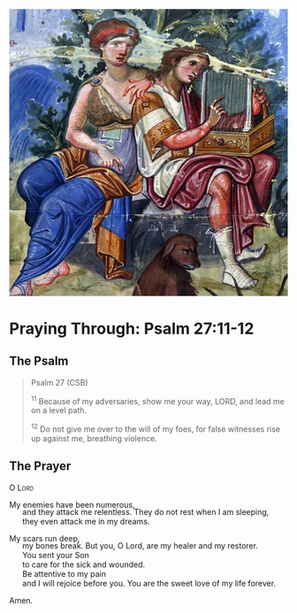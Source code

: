 <img class="intro-right" src="../images/art-paris-psalter.jpg">

<style>
  li {list-style-type: none;}
  p + ul {
    margin-top: -18px;
}
</style>

# Praying Through: Psalm 27:11-12

## The Psalm

>Psalm 27 (CSB)    
>
><sup>11</sup> Because of my adversaries, show me your way, LORD, and lead me on a level path. 
>
><sup>12</sup> Do not give me over to the will of my foes, for false witnesses rise up against me, breathing violence. 

## The Prayer

<div style="font-variant: small-caps;">O Lord</div>

My enemies have been numerous,
* and they attack me relentless.
They do not rest when I am sleeping,
* they even attack me in my dreams.

My scars run deep,
* my bones break.
But you, O Lord, are my healer and my restorer.
* You sent your Son
* to care for the sick and wounded.
* Be attentive to my pain
* and I will rejoice before you.
You are the sweet love of my life forever.

Amen.
